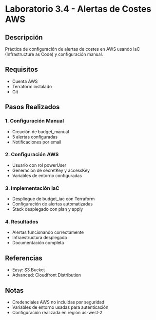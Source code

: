 # Laboratorio 3.4 - Alertas de Costes AWS

## Descripción
Práctica de configuración de alertas de costes en AWS usando IaC (Infrastructure as Code) y configuración manual.

## Requisitos
- Cuenta AWS
- Terraform instalado
- Git

## Pasos Realizados

### 1. Configuración Manual
- Creación de budget_manual
- 5 alertas configuradas
- Notificaciones por email

### 2. Configuración AWS
- Usuario con rol powerUser
- Generación de secretKey y accessKey
- Variables de entorno configuradas

### 3. Implementación IaC
- Despliegue de budget_iac con Terraform
- Configuración de alertas automatizadas
- Stack desplegado con plan y apply

### 4. Resultados
- Alertas funcionando correctamente
- Infraestructura desplegada
- Documentación completa

## Referencias
- Easy: S3 Bucket
- Advanced: Cloudfront Distribution

## Notas
- Credenciales AWS no incluidas por seguridad
- Variables de entorno usadas para autenticación
- Configuración realizada en región us-west-2

